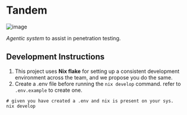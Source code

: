 # Tandem
![image](https://github.com/user-attachments/assets/490199f2-097b-4be5-8f21-763c8c28901b)

<p>
<i>Agentic system</i> to assist in penetration testing.
</p>

## Development Instructions
1. This project uses **Nix flake** for setting up a consistent development environment across the team, and we propose you do the same.  
2. Create a .env file before running the ```nix develop``` command. refer to ```.env.example``` to create one.
```shell
# given you have created a .env and nix is present on your sys.
nix develop
```
